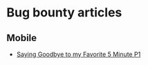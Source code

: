 # Bug bounty articles

## Mobile

- [Saying Goodbye to my Favorite 5 Minute P1](https://www.allysonomalley.com/2020/01/06/saying-goodbye-to-my-favorite-5-minute-p1/)